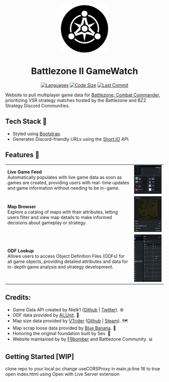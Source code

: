 <div align="center">
 <img src="img\logo.png" alt="logo" width="150" height="auto" />
 <h1>Battlezone II GameWatch</h1>
   <p align="center">
   <a href = ""><img src="https://img.shields.io/github/languages/top/BattlezoneScrapField/BZCC-Website" alt="Languages" /></a>
   <a href = ""><img src="https://img.shields.io/github/repo-size/BattlezoneScrapField/BZCC-Website" alt="Code Size" /></a>
   <a href = ""><img src="https://img.shields.io/github/last-commit/BattlezoneScrapField/BZCC-Website" alt="Last Commit" /></a>
  </p>
</div>

Website to pull multiplayer game data for [Battlezone: Combat Commander](https://store.steampowered.com/app/624970/Battlezone_Combat_Commander/), prioritizing VSR strategy matches hosted by the Battlezone and BZ2 Strategy Discord Communities.

## Tech Stack 👾
- Styled using [Bootstrap](http://getbootstrap.com/docs/).
- Generates Discord-friendly URLs using the [Short.IO](https://short.io/) API.

## Features 🎯
<table>
  <tr>
    <td><strong>Live Game Feed</strong><br>Automatically populates with live game data as soon as games are created, providing users with real-time updates and game information without needing to be in-game.</td>
    <td><img src="img\opengraph.png" alt="Image 1" width="300"/></td>
  </tr>
  <tr>
    <td><strong>Map Browser</strong><br>Explore a catalog of maps with their attributes, letting users filter and view map details to make informed decisions about gameplay or strategy.</td>
    <td><img src="img\opengraph-map.png" alt="Image 2" width="300"/></td>
  </tr>
  <tr>
    <td><strong>ODF Lookup</strong><br>Allows users to access Object Definition Files (ODFs) for all game objects, providing detailed attributes and data for in-depth game analysis and strategy development.</td>
    <td><img src="img\opengraph-odf.png" alt="Image 3" height="150" width="300"/></td>
  </tr>
  <!--
  <tr>
    <td><strong>Real Time Stats</strong><br>Tracks and displays live statistics from recorded strategy games, including map counts and commander win rates, giving users current state of strategy game.</td>
    <td><img src="img\opengraph-stats.png" alt="Image 4" height="150" width="300"/></td>
  </tr>
  -->
</table>

## Credits:

- Game Data API created by Nielk1 ([Github](https://github.com/Nielk1) | [Twitter](https://x.com/nielk1)). ⚙️
- ODF data provided by [AI_Unit](https://discord.com/users/125055986632228865). 📄
- Map size data provided by [VTrider](https://github.com/VTrider) ([Github](https://github.com/VTrider) | [Steam](https://steamcommunity.com/id/vtrider/)). 🗺️
- Map scrap loose data provided by [Blue Banana](https://www.twitch.tv/blue_banana_bz2). 📍
- Honoring the original foundation built by Sev. 💪
- Website maintained by by [F9bomber](https://www.youtube.com/@F9bomber) and Battlezone Community. 📊

## Getting Started [WIP]

clone repo to your local pc
change useCORSProxy in main.js:line 16 to true
open index.html using Open with Live Server extension